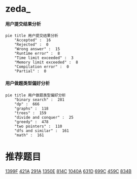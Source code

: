 # zeda_

<!-- tabs:start -->



#### **用户提交结果分析**

```mermaid
pie title 用户提交结果分析
    "Accepted" :  16
    "Rejected" :  0
    "Wrong answer" :  15
    "Runtime error" :  8
    "Time limit exceeded" :  3
    "Memory limit exceeded" :  8
    "Compilation error" :  0
    "Partial" :  0
```

#### **用户做题类型偏好分析**

```mermaid
pie title 用户做题类型偏好分析
    "binary search" :  281
    "dp" :  666
    "graphs" :  118
    "trees" :  159
    "divide and conquer" :  25
    "greedy" :  478
    "two pointers" :  110
    "dfs and similar" :  161
    "math" :  161
```



<!-- tabs:end -->
# 推荐题目
[1399F](https://codeforces.com/contest/1399/problem/F)
[421A](https://codeforces.com/contest/421/problem/A)
[291A](https://codeforces.com/contest/291/problem/A)
[1350E](https://codeforces.com/contest/1350/problem/E)
[814C](https://codeforces.com/contest/814/problem/C)
[1040A](https://codeforces.com/contest/1040/problem/A)
[631D](https://codeforces.com/contest/631/problem/D)
[699C](https://codeforces.com/contest/699/problem/C)
[459C](https://codeforces.com/contest/459/problem/C)
[834B](https://codeforces.com/contest/834/problem/B)
